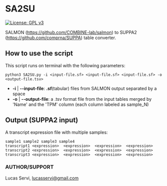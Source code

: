 
SA2SU
==========


[![License: GPL v3](https://img.shields.io/badge/License-GPLv3-blue.svg)](https://www.gnu.org/licenses/gpl-3.0)


SALMON (https://github.com/COMBINE-lab/salmon) to SUPPA2 (https://github.com/comprna/SUPPA) table converter.

## How to use the script

This script runs on terminal with the following parameters:
```
python3 SA2SU.py -i <input-file.sf> <input-file.sf> <input-file.sf> -o <output-file.tsv>
```

- **-i**  | **--input-file**: **.sf**(tabular) files from SALMON output separated by a space
- **-o**  | **--output-file**: a .tsv format file from the input tables merged by 'Name' and the 'TPM' column (each column labeled as sample_N)



## Output (SUPPA2 input)

A transcript expression file with multiple samples:

```
sample1 sample2 sample3 sample4
transcript1 <expression>  <expression>  <expression>  <expression>
transcript2 <expression>  <expression>  <expression>  <expression>
transcript3 <expression>  <expression>  <expression>  <expression>
```


### AUTHOR/SUPPORT

Lucas Servi, lucasservi@gmail.com </br>
